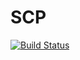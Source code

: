 # SCP

[![Build Status](https://github.com/BenChung/SCP.jl/actions/workflows/CI.yml/badge.svg?branch=main)](https://github.com/BenChung/SCP.jl/actions/workflows/CI.yml?query=branch%3Amain)
